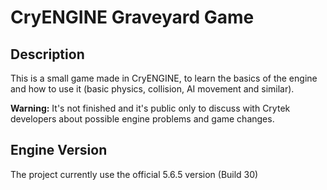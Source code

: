 # CryENGINE Graveyard Game

## Description
This is a small game made in CryENGINE, to learn the basics of the engine and how to use it (basic physics, collision, AI movement and similar).

**Warning:** It's not finished and it's public only to discuss with Crytek developers about possible engine problems and game changes.

## Engine Version
The project currently use the official 5.6.5 version (Build 30)
